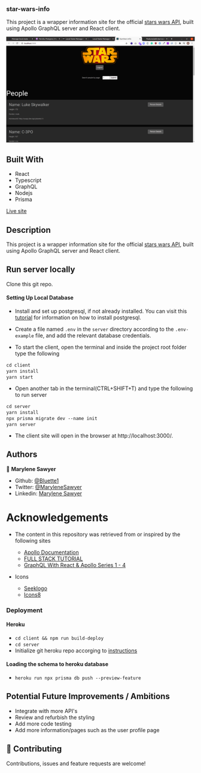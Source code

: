 ### star-wars-info

This project is a wrapper information site for the official [stars wars API](https://swapi.dev/), built using Apollo GraphQL server and React client.

![Demo picture](./screenshot.png)


## Built With
- React
- Typescript
- GraphQL
- Nodejs
- Prisma

[Live site](http://starwars-app-revised.herokuapp.com/)

## Description

This project is a wrapper information site for the official [stars wars API](https://swapi.dev/), built using Apollo GraphQL server and React client.

## Run server locally
Clone this git repo.

#### Setting Up Local Database
- Install and set up postgresql, if not already installed. You can visit this [tutorial](https://www.digitalocean.com/community/tutorials/how-to-use-postgresql-with-your-ruby-on-rails-application-on-ubuntu-14-04) for information on how to install postgresql.
- Create a file named `.env` in the `server` directory according to the `.env-example` file, and add the relevant database credentials.

- To start the client, open the terminal and inside the project root folder type the following 
```
cd client
yarn install
yarn start
```
- Open another tab in the terminal(CTRL+SHIFT+T) and type the following to run server
```
cd server
yarn install
npx prisma migrate dev --name init
yarn server
```
- The client site will open in the browser at http://localhost:3000/.

## Authors

👤 **Marylene Sawyer**
- Github: [@Bluette1](https://github.com/Bluette1)
- Twitter: [@MaryleneSawyer](https://twitter.com/MaryleneSawyer)
- Linkedin: [Marylene Sawyer](https://www.linkedin.com/in/marylene-sawyer-b4ba1295/)


# Acknowledgements

- The content in this repository was retrieved from or inspired by the following sites
  - [Apollo Documentation](https://www.apollographql.com/docs/)
  - [FULL STACK TUTORIAL](https://www.apollographql.com/docs/tutorial/)
  - [GraphQL With React & Apollo Series 1 - 4 ](https://www.youtube.com/watch?v=SEMTj8w04Z8)

- Icons
  - [Seeklogo](https://seeklogo.com/vector-logo/367785/star-wars)
  - [Icons8](https://icons8.com/icons/set/favourite)

### Deployment
#### Heroku

- `cd client && npm run build-deploy`
- `cd server` 
- Initialize git heroku repo accorging to [instructions](https://devcenter.heroku.com/articles/deploying-nodejs)

#### Loading the schema to heroku database
- `heroku run npx prisma db push --preview-feature`

## Potential Future Improvements / Ambitions
- Integrate with more API's
- Review and refurbish the styling
- Add more code testing
- Add more information/pages such as the user profile page

## 🤝 Contributing

Contributions, issues and feature requests are welcome!
